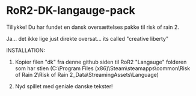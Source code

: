 # RoR2-DK-langauge-pack

Tillykke! Du har fundet en dansk oversættelses pakke til risk of rain 2.

Ja... det ikke lige just direkte oversat... its called "creative liberty"

INSTALLATION:

1. Kopier filen "dk" fra denne github siden til RoR2 "Langauge" folderen som har stien (C:\Program Files (x86)\Steam\steamapps\common\Risk of Rain 2\Risk of Rain 2_Data\StreamingAssets\Language)

2. Nyd spillet med geniale danske tekster!
